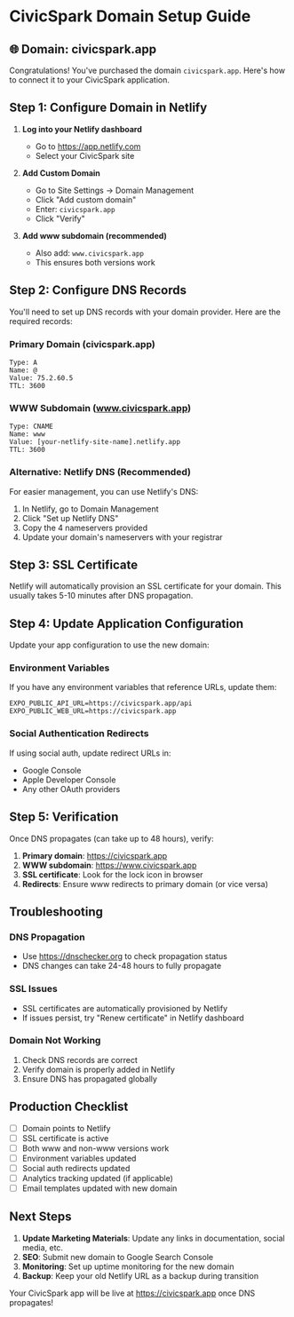 # CivicSpark Domain Setup Guide

## 🌐 Domain: civicspark.app

Congratulations! You've purchased the domain `civicspark.app`. Here's how to connect it to your CivicSpark application.

## Step 1: Configure Domain in Netlify

1. **Log into your Netlify dashboard**
   - Go to https://app.netlify.com
   - Select your CivicSpark site

2. **Add Custom Domain**
   - Go to Site Settings → Domain Management
   - Click "Add custom domain"
   - Enter: `civicspark.app`
   - Click "Verify"

3. **Add www subdomain (recommended)**
   - Also add: `www.civicspark.app`
   - This ensures both versions work

## Step 2: Configure DNS Records

You'll need to set up DNS records with your domain provider. Here are the required records:

### Primary Domain (civicspark.app)
```
Type: A
Name: @
Value: 75.2.60.5
TTL: 3600
```

### WWW Subdomain (www.civicspark.app)
```
Type: CNAME
Name: www
Value: [your-netlify-site-name].netlify.app
TTL: 3600
```

### Alternative: Netlify DNS (Recommended)
For easier management, you can use Netlify's DNS:

1. In Netlify, go to Domain Management
2. Click "Set up Netlify DNS"
3. Copy the 4 nameservers provided
4. Update your domain's nameservers with your registrar

## Step 3: SSL Certificate

Netlify will automatically provision an SSL certificate for your domain. This usually takes 5-10 minutes after DNS propagation.

## Step 4: Update Application Configuration

Update your app configuration to use the new domain:

### Environment Variables
If you have any environment variables that reference URLs, update them:
```
EXPO_PUBLIC_API_URL=https://civicspark.app/api
EXPO_PUBLIC_WEB_URL=https://civicspark.app
```

### Social Authentication Redirects
If using social auth, update redirect URLs in:
- Google Console
- Apple Developer Console
- Any other OAuth providers

## Step 5: Verification

Once DNS propagates (can take up to 48 hours), verify:

1. **Primary domain**: https://civicspark.app
2. **WWW subdomain**: https://www.civicspark.app
3. **SSL certificate**: Look for the lock icon in browser
4. **Redirects**: Ensure www redirects to primary domain (or vice versa)

## Troubleshooting

### DNS Propagation
- Use https://dnschecker.org to check propagation status
- DNS changes can take 24-48 hours to fully propagate

### SSL Issues
- SSL certificates are automatically provisioned by Netlify
- If issues persist, try "Renew certificate" in Netlify dashboard

### Domain Not Working
1. Check DNS records are correct
2. Verify domain is properly added in Netlify
3. Ensure DNS has propagated globally

## Production Checklist

- [ ] Domain points to Netlify
- [ ] SSL certificate is active
- [ ] Both www and non-www versions work
- [ ] Environment variables updated
- [ ] Social auth redirects updated
- [ ] Analytics tracking updated (if applicable)
- [ ] Email templates updated with new domain

## Next Steps

1. **Update Marketing Materials**: Update any links in documentation, social media, etc.
2. **SEO**: Submit new domain to Google Search Console
3. **Monitoring**: Set up uptime monitoring for the new domain
4. **Backup**: Keep your old Netlify URL as a backup during transition

Your CivicSpark app will be live at https://civicspark.app once DNS propagates!
